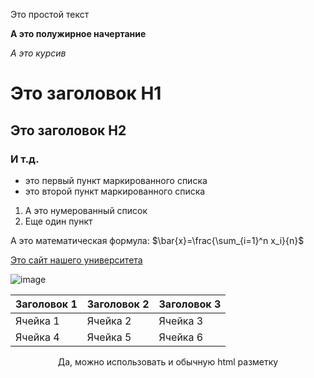 Это простой текст

**А это полужирное начертание**

*А это курсив*

# Это заголовок H1

## Это заголовок H2

### И т.д.

- это первый пункт маркированного списка
- это второй пункт маркированного списка

1. А это нумерованный список
2. Еще один пункт

А это математическая формула: $\bar{x}=\frac{\sum_{i=1}^n x_i}{n}$

[Это сайт нашего университета](http://mguu.ru)

![image](https://encrypted-tbn0.gstatic.com/images?q=tbn:ANd9GcTBkJigufyq00dk5hZq_acK0ix6Gq5LMj59Kg&s)


|Заголовок 1|Заголовок 2|Заголовок 3|
|-----------|-----------|-----------|
|Ячейка 1|Ячейка 2|Ячейка 3|
|Ячейка 4|Ячейка 5|Ячейка 6|

<p align=center>Да, можно использовать и обычную html разметку</font></p>






